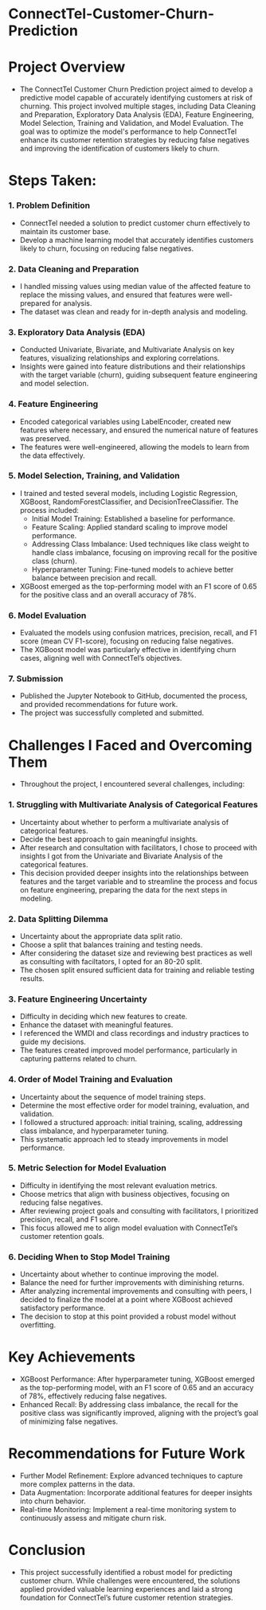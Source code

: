 # ConnectTel-Customer-Churn-Prediction

# Project Overview
- The ConnectTel Customer Churn Prediction project aimed to develop a predictive model capable of accurately identifying customers at risk of churning. This project involved multiple stages, including Data Cleaning and Preparation, Exploratory Data Analysis (EDA), Feature Engineering, Model Selection, Training and Validation, and Model Evaluation. The goal was to optimize the model's performance to help ConnectTel enhance its customer retention strategies by reducing false negatives and improving the identification of customers likely to churn.

# Steps Taken:
### 1. Problem Definition
- ConnectTel needed a solution to predict customer churn effectively to maintain its customer base.
- Develop a machine learning model that accurately identifies customers likely to churn, focusing on reducing false negatives.
### 2. Data Cleaning and Preparation
- I handled missing values using median value of the affected feature to replace the missing values, and ensured that features were well-prepared for analysis.
-  The dataset was clean and ready for in-depth analysis and modeling.
### 3. Exploratory Data Analysis (EDA)
- Conducted Univariate, Bivariate, and Multivariate Analysis on key features, visualizing relationships and exploring correlations.
- Insights were gained into feature distributions and their relationships with the target variable (churn), guiding subsequent feature engineering and model selection.
### 4. Feature Engineering
- Encoded categorical variables using LabelEncoder, created new features where necessary, and ensured the numerical nature of features was preserved.
- The features were well-engineered, allowing the models to learn from the data effectively.
### 5. Model Selection, Training, and Validation
- I trained and tested several models, including Logistic Regression, XGBoost, RandomForestClassifier, and DecisionTreeClassifier. The process included:
  - Initial Model Training: Established a baseline for performance.
  - Feature Scaling: Applied standard scaling to improve model performance.
  - Addressing Class Imbalance: Used techniques like class weight to handle class imbalance, focusing on improving recall for the positive class (churn).
  - Hyperparameter Tuning: Fine-tuned models to achieve better balance between precision and recall.
- XGBoost emerged as the top-performing model with an F1 score of 0.65 for the positive class and an overall accuracy of 78%.
### 6. Model Evaluation
- Evaluated the models using confusion matrices, precision, recall, and F1 score (mean CV F1-score), focusing on reducing false negatives.
- The XGBoost model was particularly effective in identifying churn cases, aligning well with ConnectTel’s objectives.
### 7. Submission
- Published the Jupyter Notebook to GitHub, documented the process, and provided recommendations for future work.
- The project was successfully completed and submitted.

# Challenges I Faced and Overcoming Them
- Throughout the project, I encountered several challenges, including:
### 1. Struggling with Multivariate Analysis of Categorical Features
  - Uncertainty about whether to perform a multivariate analysis of categorical features.
  - Decide the best approach to gain meaningful insights.
  - After research and consultation with facilitators, I chose to proceed with insights I got from the Univariate and Bivariate Analysis of the categorical features.
  - This decision provided deeper insights into the relationships between features and the target variable and to streamline the process and focus on feature engineering, preparing the data for the next steps in modeling.
### 2. Data Splitting Dilemma
  - Uncertainty about the appropriate data split ratio.
  - Choose a split that balances training and testing needs.
  - After considering the dataset size and reviewing best practices as well as consulting with faciltators, I opted for an 80-20 split.
  - The chosen split ensured sufficient data for training and reliable testing results.
### 3. Feature Engineering Uncertainty
  - Difficulty in deciding which new features to create.
  - Enhance the dataset with meaningful features.
  - I referenced the WMDI and class recordings and industry practices to guide my decisions.
  - The features created improved model performance, particularly in capturing patterns related to churn.
### 4. Order of Model Training and Evaluation
  - Uncertainty about the sequence of model training steps.
  - Determine the most effective order for model training, evaluation, and validation.
  - I followed a structured approach: initial training, scaling, addressing class imbalance, and hyperparameter tuning.
  - This systematic approach led to steady improvements in model performance.
### 5. Metric Selection for Model Evaluation
  - Difficulty in identifying the most relevant evaluation metrics.
  - Choose metrics that align with business objectives, focusing on reducing false negatives.
  - After reviewing project goals and consulting with facilitators, I prioritized precision, recall, and F1 score.
  - This focus allowed me to align model evaluation with ConnectTel’s customer retention goals.
### 6. Deciding When to Stop Model Training
  - Uncertainty about whether to continue improving the model.
  - Balance the need for further improvements with diminishing returns.
  - After analyzing incremental improvements and consulting with peers, I decided to finalize the model at a point where XGBoost achieved satisfactory performance.
  - The decision to stop at this point provided a robust model without overfitting.

# Key Achievements
- XGBoost Performance: After hyperparameter tuning, XGBoost emerged as the top-performing model, with an F1 score of 0.65 and an accuracy of 78%, effectively reducing false negatives.
- Enhanced Recall: By addressing class imbalance, the recall for the positive class was significantly improved, aligning with the project’s goal of minimizing false negatives.

# Recommendations for Future Work
- Further Model Refinement: Explore advanced techniques to capture more complex patterns in the data.
- Data Augmentation: Incorporate additional features for deeper insights into churn behavior.
- Real-time Monitoring: Implement a real-time monitoring system to continuously assess and mitigate churn risk.

# Conclusion
- This project successfully identified a robust model for predicting customer churn. While challenges were encountered, the solutions applied provided valuable learning experiences and laid a strong foundation for ConnectTel’s future customer retention strategies.
